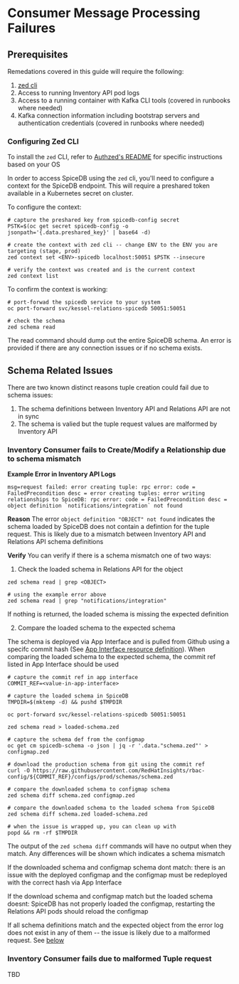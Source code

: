# Consumer Message Processing Failures

## Prerequisites

Remedations covered in this guide will require the following:
1) [zed cli](https://github.com/authzed/zed?tab=readme-ov-file#getting-started)
2) Access to running Inventory API pod logs
3) Access to a running container with Kafka CLI tools (covered in runbooks where needed)
4) Kafka connection information including bootstrap servers and authentication credentials (covered in runbooks where needed)

### Configuring Zed CLI

To install the `zed` CLI, refer to [Authzed's README](https://github.com/authzed/zed?tab=readme-ov-file#getting-started) for specific instructions based on your OS

In order to access SpiceDB using the `zed` cli, you'll need to configure a context for the SpiceDB endpoint. This will require a preshared token available in a Kubernetes secret on cluster.

To configure the context:

```shell
# capture the preshared key from spicedb-config secret
PSTK=$(oc get secret spicedb-config -o jsonpath='{.data.preshared_key}' | base64 -d)

# create the context with zed cli -- change ENV to the ENV you are targeting (stage, prod)
zed context set <ENV>-spicedb localhost:50051 $PSTK --insecure

# verify the context was created and is the current context
zed context list
```

To confirm the context is working:

```shell
# port-forwad the spicedb service to your system
oc port-forward svc/kessel-relations-spicedb 50051:50051

# check the schema
zed schema read
```

The read command should dump out the entire SpiceDB schema. An error is provided if there are any connection issues or if no schema exists.


## Schema Related Issues

There are two known distinct reasons tuple creation could fail due to schema issues:
1) The schema definitions between Inventory API and Relations API are not in sync
2) The schema is valied but the tuple request values are malformed by Inventory API

### Inventory Consumer fails to Create/Modify a Relationship due to schema mismatch

**Example Error in Inventory API Logs**
```
msg=request failed: error creating tuple: rpc error: code = FailedPrecondition desc = error creating tuples: error writing relationships to SpiceDB: rpc error: code = FailedPrecondition desc = object definition `notifications/integration` not found
```

**Reason**
The error `object definition "OBJECT" not found` indicates the schema loaded by SpiceDB does not contain a defintion for the tuple request. This is likely due to a mismatch between Inventory API and Relations API schema definitions

**Verify**
You can verify if there is a schema mismatch one of two ways:

1) Check the loaded schema in Relations API for the object

```shell
zed schema read | grep <OBJECT>

# using the example error above
zed schema read | grep "notifications/integration"
```

If nothing is returned, the loaded schema is missing the expected definition

2) Compare the loaded schema to the expected schema

The schema is deployed via App Interface and is pulled from Github using a specifc commit hash (See [App Interface resource definition](https://gitlab.cee.redhat.com/service/app-interface/-/blob/master/data/services/insights/kessel/namespaces/kessel-prod.yml?ref_type=heads#L47)). When comparing the loaded schema to the expected schema, the commit ref listed in App Interface should be used

```shell
# capture the commit ref in app interface
COMMIT_REF=<value-in-app-interface>

# capture the loaded schema in SpiceDB
TMPDIR=$(mktemp -d) && pushd $TMPDIR

oc port-forward svc/kessel-relations-spicedb 50051:50051

zed schema read > loaded-schema.zed

# capture the schema def from the configmap
oc get cm spicedb-schema -o json | jq -r '.data."schema.zed"' > configmap.zed

# download the production schema from git using the commit ref
curl -O https://raw.githubusercontent.com/RedHatInsights/rbac-config/${COMMIT_REF}/configs/prod/schemas/schema.zed

# compare the downloaded schema to configmap schema
zed schema diff schema.zed configmap.zed

# compare the downloaded schema to the loaded schema from SpiceDB
zed schema diff schema.zed loaded-schema.zed

# when the issue is wrapped up, you can clean up with
popd && rm -rf $TMPDIR
```

The output of the `zed schema diff` commands will have no output when they match. Any differences will be shown which indicates a schema mismatch

If the downloaded schema and configmap schema dont match: there is an issue with the deployed configmap and the configmap must be redeployed with the correct hash via App Interface

If the download schema and configmap match but the loaded schema doesnt: SpiceDB has not properly loaded the configmap, restarting the Relations API pods should reload the configmap

If all schema definitions match and the expected object from the error log does not exist in any of them -- the issue is likely due to a malformed request. See [below](#inventory-consumer-fails-to-createmodify-a-relationship-due-to-schema-mismatch)

### Inventory Consumer fails due to malformed Tuple request

TBD
